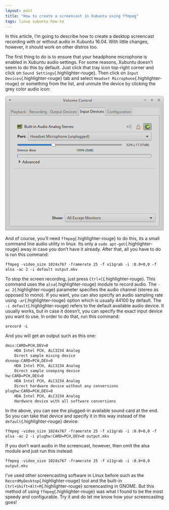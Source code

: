 ```yaml
---
layout: post
title: "How to create a screencast in Xubuntu using ffmpeg"
tags: linux xubuntu how-to
---
```


In this article, I’m going to describe how to create a desktop screencast recording with or without audio in Xubuntu 16.04. With little changes, however, it should work on other distros too.<!--more-->

The first thing to do is to ensure that your headphone microphone is enabled in Xubuntu audio settings. For some reasons, Xubuntu doesn’t seem to do this by default. Just click that tray icon top-right corner and click on `Sound Settings`{.highlighter-rouge}. Then click on `Input Devices`{.highlighter-rouge} tab and select `Headset Microphone`{.highlighter-rouge} or something from the list, and unmute the device by clicking the grey color audio icon:

![Xubuntu Mic Unmute](/uploads/old/xubuntu_mic_unmute.png)

And of course, you’ll need `ffmpeg`{.highlighter-rouge} to do this, its a small command line audio utility in linux. Its only a `sudo apt-get`{.highlighter-rouge} away in case you don’t have it already. After that, all you have to do is run this command:

	ffmpeg -video_size 1024x767 -framerate 25 -f x11grab -i :0.0+0,0 -f alsa -ac 2 -i default output.mkv

To stop the screen recording, just press `Ctrl+C`{.highlighter-rouge}. This command uses the `alsa`{.highlighter-rouge} module to record audio. The `-ac 2`{.highlighter-rouge} parameter specifies the audio channel (stereo as opposed to mono). If you want, you can also specify an audio sampling rate using `-ar`{.highlighter-rouge} option which is usually 44100 by default. The `-i default`{.highlighter-rouge} refers to the default available audio device. It usually works, but in case it doesn’t, you can specify the exact input device you want to use. In order to do that, run this command:

	arecord -L

And you will get an output such as this one:

	dmix:CARD=PCH,DEV=0
		HDA Intel PCH, ALC3234 Analog
		Direct sample mixing device
	dsnoop:CARD=PCH,DEV=0
		HDA Intel PCH, ALC3234 Analog
		Direct sample snooping device
	hw:CARD=PCH,DEV=0
		HDA Intel PCH, ALC3234 Analog
		Direct hardware device without any conversions
	plughw:CARD=PCH,DEV=0
		HDA Intel PCH, ALC3234 Analog
		Hardware device with all software conversions

In the above, you can see the plugged-in available sound card at the end. So you can take that device and specify it in this way instead of the `default`{.highlighter-rouge} device:

	ffmpeg -video_size 1024x767 -framerate 25 -f x11grab -i :0.0+0,0 -f alsa -ac 2 -i plughw:CARD=PCH,DEV=0 output.mkv

If you don’t want audio in the screencast, however, then omit the alsa module and just run this instead:

	ffmpeg -video_size 1024x767 -framerate 25 -f x11grab -i :0.0+0,0 output.mkv

I’ve used other screencasting software in Linux before such as the `RecordMyDesktop`{.highlighter-rouge} tool and the built-in `Ctrl+Shift+Alt+R`{.highlighter-rouge} screencasting in GNOME. But this method of using `ffmpeg`{.highlighter-rouge} was what I found to be the most speedy and configurable. Try it and do let me know how your screencasting goes!

